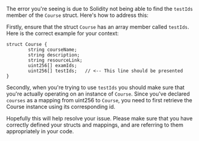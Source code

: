 The error you're seeing is due to Solidity not being able to find the `testIds` member of the `Course` struct. Here's how to address this:

Firstly, ensure that the struct `Course` has an array member called `testIds`. Here is the correct example for your context:

```solidity
struct Course {
        string courseName;
        string description;
        string resourceLink;
        uint256[] examIds;
        uint256[] testIds;   // <-- This line should be presented
}
```

Secondly, when you're trying to use `testIds` you should make sure that you're actually operating on an instance of `Course`. Since you've declared `courses` as a mapping from uint256 to `Course`, you need to first retrieve the Course instance using its corresponding id.

Hopefully this will help resolve your issue. Please make sure that you have correctly defined your structs and mappings, and are referring to them appropriately in your code.